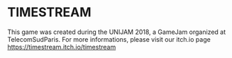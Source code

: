 # TIMESTREAM

This game was created during the UNIJAM 2018, a GameJam organized at TelecomSudParis.
For more informations, please visit our itch.io page https://timestream.itch.io/timestream
